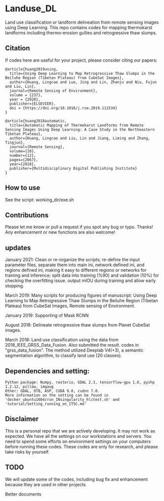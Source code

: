 # Landuse_DL
Land use classification or landform delineation from remote sensing images using Deep Learning. 
This repo contains codes for  mapping thermokarst landforms including thermo-erosion gullies and retrogressive thaw slumps.

## Citation
If codes here are useful for your project, please consider citing our papers:

```
@article{huang2019using,
  title={Using Deep Learning to Map Retrogressive Thaw Slumps in the Beiluhe Region (Tibetan Plateau) from CubeSat Images},
  author={Huang, Lingcao and Luo, Jing and Lin, Zhanju and Niu, Fujun and Liu, Lin},
  journal={Remote Sensing of Environment},
  volume = {237},
  year = {2020},
  publisher={ELSEVIER},
  doi = {https://doi.org/10.1016/j.rse.2019.111534}
}
```
```
@article{huang2018automatic,
  title={Automatic Mapping of Thermokarst Landforms from Remote Sensing Images Using Deep Learning: A Case Study in the Northeastern Tibetan Plateau},
  author={Huang, Lingcao and Liu, Lin and Jiang, Liming and Zhang, Tingjun},
  journal={Remote Sensing},
  volume={10},
  number={12},
  pages={2067},
  year={2018},
  publisher={Multidisciplinary Digital Publishing Institute}
}
```

## How to use
See the script: working_dir/exe.sh

## Contributions
Please let me know or pull a request if you spot any bug or typo. Thanks!
Any enhancement or new functions are also welcome!

## updates
January 2021:
    Clean or re-organize the scripts; re-define the input parameter files, separate them into main ini, network defined ini, 
    and regions defined ini, making it easy to different regions or networks for training and inference; 
    split data into training (%90) and validation (10%) for checking the overfitting issue. 
    output mIOU during training and allow early stopping.

March 2019:
    Many scripts for producing figures of manuscript: Using Deep Learning to Map Retrogressive Thaw Slumps in the Beiluhe Region (Tibetan Plateau) from CubeSat Images, Remote sensing of Environment.

January 2019:
    Supporting of Mask RCNN

August 2018:
    Delineate retrogressive thaw slumps from Planet CubeSat images.

March 2018:
    Land use classification using the data from 2018_IEEE_GRSS_Data_Fusion. Also submitted the result. codes in "grss_data_fusion". 
    The method utilized Deeplab V4(+3), a semantic segmentation algorithm, to classify land use (20 classes). 
  


## Dependencies and setting:
    Python package: Numpy, rasterio, GDAL 2.3, tensorflow-gpu 1.6, pyshp 1.2.12, pillow, imgaug
    Other: GDAL, OTB, ASP, CUDA 9.0, cudnn 7.0.
    More information on the setting can be found in 'docker_ubuntu1604/run_INsingularity_hlctest.sh' and 'tutorial/Setting_running_on_ITSC.md'
    

## Disclaimer
This is a personal repo that we are actively developing. It may not work as expected. 
We have all the settings on our workstations and servers. You need to spend some efforts on environment settings on your computers before running these codes. 
These codes are only for research, and please take risks by yourself.

## TODO
We will update some of the codes, including bug fix and enhancement because they are used in other projects. 

Better documents
  

